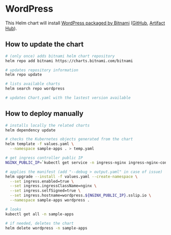 # WordPress

This Helm chart will install [WordPress packaged by Bitnami](https://bitnami.com/stack/wordpress/helm) ([GitHub](https://github.com/bitnami/charts/tree/main/bitnami/wordpress),
[Artifact Hub](https://artifacthub.io/packages/helm/bitnami/wordpress)).

## How to update the chart

```bash
# (only once) adds bitnami helm chart repository
helm repo add bitnami https://charts.bitnami.com/bitnami

# updates repository information
helm repo update

# lists available charts
helm search repo wordpress

# updates Chart.yaml with the lastest version available
```

## How to deploy manually

```bash
# installs locally the related charts
helm dependency update

# checks the Kubernetes objects generated from the chart
helm template -f values.yaml \
  --namespace sample-apps . > temp.yaml

# get ingress controller public IP
NGINX_PUBLIC_IP=`kubectl get service -n ingress-nginx ingress-nginx-controller --output jsonpath='{.status.loadBalancer.ingress[0].ip}'`

# applies the manifest (add "--debug > output.yaml" in case of issue)
helm upgrade --install -f values.yaml --create-namespace \
  --set ingress.enabled=true \
  --set ingress.ingressClassName=nginx \
  --set ingress.selfSigned=true \
  --set ingress.hostname=wordpress.${NGINX_PUBLIC_IP}.sslip.io \
  --namespace sample-apps wordpress .

# looks
kubectl get all -n sample-apps

# if needed, deletes the chart
helm delete wordpress -n sample-apps
```
